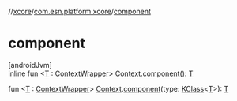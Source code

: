 //[xcore](../../index.md)/[com.esn.platform.xcore](index.md)/[component](component.md)

# component

[androidJvm]\
inline fun &lt;[T](component.md) : [ContextWrapper](https://developer.android.com/reference/kotlin/android/content/ContextWrapper.html)&gt; [Context](https://developer.android.com/reference/kotlin/android/content/Context.html).[component](component.md)(): [T](component.md)

fun &lt;[T](component.md) : [ContextWrapper](https://developer.android.com/reference/kotlin/android/content/ContextWrapper.html)&gt; [Context](https://developer.android.com/reference/kotlin/android/content/Context.html).[component](component.md)(type: [KClass](https://kotlinlang.org/api/latest/jvm/stdlib/kotlin.reflect/-k-class/index.html)&lt;[T](component.md)&gt;): [T](component.md)
